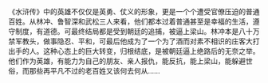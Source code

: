 《水浒传》中的英雄不仅仅是英勇、仗义的形象，更是一个个遭受官僚压迫的普通百姓。从林冲、鲁智深和武松三人来看，他们都本过着普通甚至是幸福的生活，遵守制度，有道德。可最终结局都是受到朝廷的追捕，被逼上梁山。林冲本是八十万禁军教头，做事隐忍、平和，可最后他成为了一个为了酒而对素不相识的庄客大打出手的人。这种心态上的巨大转变，归根结底，是被朝廷逼上绝路后的无奈之举。他们作为英雄，有能力为自己的朋友、亲人报仇，能反抗，能上梁山，能躲避世俗，而那些再平凡不过的老百姓又该何去何从……